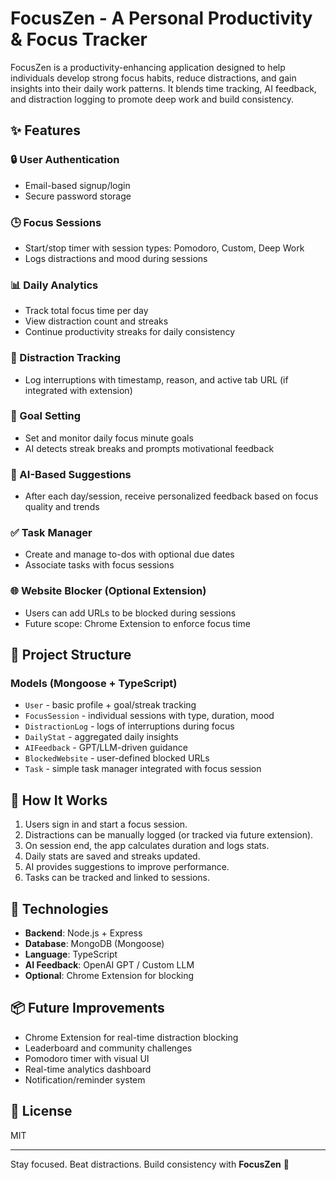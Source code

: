 # FocusZen - A Personal Productivity & Focus Tracker

FocusZen is a productivity-enhancing application designed to help individuals develop strong focus habits, reduce distractions, and gain insights into their daily work patterns. It blends time tracking, AI feedback, and distraction logging to promote deep work and build consistency.

## ✨ Features

### 🔒 User Authentication

-  Email-based signup/login
-  Secure password storage

### 🕒 Focus Sessions

-  Start/stop timer with session types: Pomodoro, Custom, Deep Work
-  Logs distractions and mood during sessions

### 📊 Daily Analytics

-  Track total focus time per day
-  View distraction count and streaks
-  Continue productivity streaks for daily consistency

### 🚫 Distraction Tracking

-  Log interruptions with timestamp, reason, and active tab URL (if integrated with extension)

### 🎯 Goal Setting

-  Set and monitor daily focus minute goals
-  AI detects streak breaks and prompts motivational feedback

### 🧠 AI-Based Suggestions

-  After each day/session, receive personalized feedback based on focus quality and trends

### ✅ Task Manager

-  Create and manage to-dos with optional due dates
-  Associate tasks with focus sessions

### 🌐 Website Blocker (Optional Extension)

-  Users can add URLs to be blocked during sessions
-  Future scope: Chrome Extension to enforce focus time

## 📁 Project Structure

### Models (Mongoose + TypeScript)

-  `User` - basic profile + goal/streak tracking
-  `FocusSession` - individual sessions with type, duration, mood
-  `DistractionLog` - logs of interruptions during focus
-  `DailyStat` - aggregated daily insights
-  `AIFeedback` - GPT/LLM-driven guidance
-  `BlockedWebsite` - user-defined blocked URLs
-  `Task` - simple task manager integrated with focus session

## 🚀 How It Works

1. Users sign in and start a focus session.
2. Distractions can be manually logged (or tracked via future extension).
3. On session end, the app calculates duration and logs stats.
4. Daily stats are saved and streaks updated.
5. AI provides suggestions to improve performance.
6. Tasks can be tracked and linked to sessions.

## 🔧 Technologies

-  **Backend**: Node.js + Express
-  **Database**: MongoDB (Mongoose)
-  **Language**: TypeScript
-  **AI Feedback**: OpenAI GPT / Custom LLM
-  **Optional**: Chrome Extension for blocking

## 📦 Future Improvements

-  Chrome Extension for real-time distraction blocking
-  Leaderboard and community challenges
-  Pomodoro timer with visual UI
-  Real-time analytics dashboard
-  Notification/reminder system

## 📜 License

MIT

---

Stay focused. Beat distractions. Build consistency with **FocusZen** 🧘
